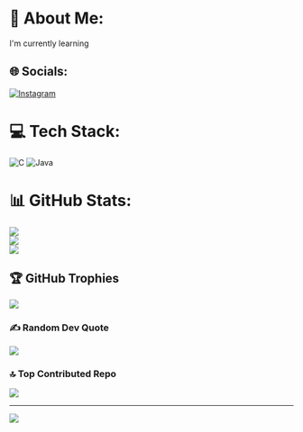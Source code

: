 # 💫 About Me:
I'm currently learning 


## 🌐 Socials:
[![Instagram](https://img.shields.io/badge/Instagram-%23E4405F.svg?logo=Instagram&logoColor=white)](https://instagram.com/mr_san_jeeva9890 ) 

# 💻 Tech Stack:
![C](https://img.shields.io/badge/c-%2300599C.svg?style=flat&logo=c&logoColor=white) ![Java](https://img.shields.io/badge/java-%23ED8B00.svg?style=flat&logo=openjdk&logoColor=white)
# 📊 GitHub Stats:
![](https://github-readme-stats.vercel.app/api?username=sanjukoshti&theme=ambient_gradient&hide_border=false&include_all_commits=false&count_private=true)<br/>
![](https://github-readme-streak-stats.herokuapp.com/?user=sanjukoshti&theme=ambient_gradient&hide_border=false)<br/>
![](https://github-readme-stats.vercel.app/api/top-langs/?username=sanjukoshti&theme=ambient_gradient&hide_border=false&include_all_commits=false&count_private=true&layout=compact)

## 🏆 GitHub Trophies
![](https://github-profile-trophy.vercel.app/?username=sanjukoshti&theme=radical&no-frame=false&no-bg=true&margin-w=4)

### ✍️ Random Dev Quote
![](https://quotes-github-readme.vercel.app/api?type=horizontal&theme=radical)

### 🔝 Top Contributed Repo
![](https://github-contributor-stats.vercel.app/api?username=sanjukoshti&limit=5&theme=dark&combine_all_yearly_contributions=true)

---
[![](https://visitcount.itsvg.in/api?id=sanjukoshti&icon=0&color=0)](https://visitcount.itsvg.in)

<!-- Proudly created with GPRM ( https://gprm.itsvg.in ) -->
